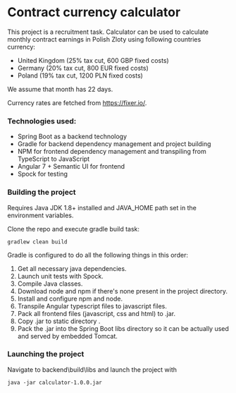# Contract currency calculator

This project is a recruitment task. Calculator can be used to calculate monthly contract earnings in Polish Zloty using following countries currency: 

- United Kingdom (25% tax cut, 600 GBP fixed costs)
- Germany (20% tax cut, 800 EUR fixed costs)
- Poland (19% tax cut, 1200 PLN fixed costs)

We assume that month has 22 days.

Currency rates are fetched from https://fixer.io/.

### Technologies used: 

- Spring Boot as a backend technology
- Gradle for backend dependency management and project building
- NPM for frontend dependency management and transpiling from TypeScript to JavaScript
- Angular 7 + Semantic UI for frontend
- Spock for testing

### Building the project

Requires Java JDK 1.8+ installed and JAVA_HOME path set in the environment variables.

Clone the repo and execute gradle build task: 

```
gradlew clean build
```

Gradle is configured to do all the following things in this order: 

1. Get all necessary java dependencies.
2. Launch unit tests with Spock.
3. Compile Java classes.
4. Download node and npm if there's none present in the project directory.
5. Install and configure npm and node.
6. Transpile Angular typescript files to javascript files.
7. Pack all frontend files (javascript, css and html) to .jar.
8. Copy .jar to static directory .
9. Pack the .jar into the Spring Boot libs directory so it can be actually used and served by embedded Tomcat.

### Launching the project

Navigate to backend\build\libs and launch the project with 

```
java -jar calculator-1.0.0.jar
```
